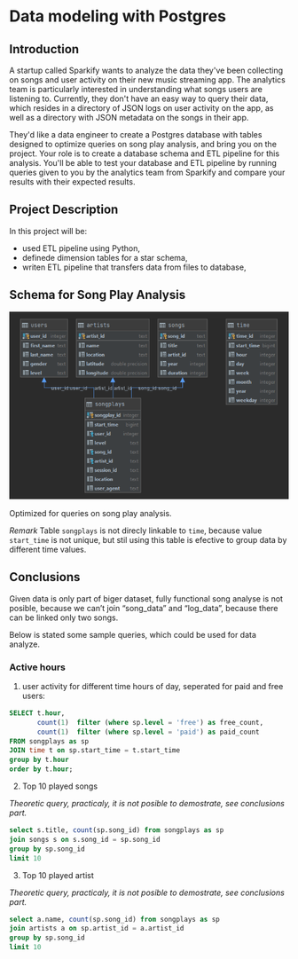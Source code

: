 # Data modeling with Postgres

## Introduction
A startup called Sparkify wants to analyze the data they've been collecting on songs and user activity on their new music streaming app. The analytics team is particularly interested in understanding what songs users are listening to. Currently, they don't have an easy way to query their data, which resides in a directory of JSON logs on user activity on the app, as well as a directory with JSON metadata on the songs in their app.

They'd like a data engineer to create a Postgres database with tables designed to optimize queries on song play analysis, and bring you on the project. Your role is to create a database schema and ETL pipeline for this analysis. You'll be able to test your database and ETL pipeline by running queries given to you by the analytics team from Sparkify and compare your results with their expected results.

## Project Description
In this project will be:
- used ETL pipeline using Python,
- definede dimension tables for a star schema,
- writen ETL pipeline that transfers data from files to database,


## Schema for Song Play Analysis

![Schema](db_schema.png)

Optimized for queries on song play analysis.

*Remark* Table `songplays` is not direcly linkable to `time`, because value `start_time` is not unique, but stil using this table is efective to group data by different time values.

## Conclusions 
Given data is only part of biger dataset, fully functional song analyse is not posible, because we can’t join “song_data” and “log_data”, because there can be linked only two songs.

Below is stated some sample queries, which could be used for data analyze.

### Active hours
1. user activity for different time hours of day, seperated for paid and free users:
```sql
SELECT t.hour,
       count(1)  filter (where sp.level = 'free') as free_count,
       count(1)  filter (where sp.level = 'paid') as paid_count
FROM songplays as sp
JOIN time t on sp.start_time = t.start_time
group by t.hour
order by t.hour;
```
2. Top 10 played songs

*Theoretic query, practicaly, it is not posible to demostrate, see conclusions part.*
```sql
select s.title, count(sp.song_id) from songplays as sp
join songs s on s.song_id = sp.song_id
group by sp.song_id
limit 10
```

3. Top 10 played artist

*Theoretic query, practicaly, it is not posible to demostrate, see conclusions part.*
```sql
select a.name, count(sp.song_id) from songplays as sp
join artists a on sp.artist_id = a.artist_id
group by sp.song_id
limit 10
```

